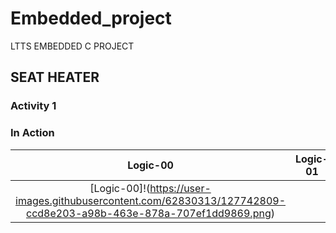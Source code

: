 # Embedded_project
LTTS EMBEDDED C PROJECT

## SEAT HEATER

### Activity 1

### In Action

|Logic-00|Logic-01|Logic-10|Logic-11|  
|:--:|:--:|:--:|:--:|  
|[Logic-00]!(https://user-images.githubusercontent.com/62830313/127742809-ccd8e203-a98b-463e-878a-707ef1dd9869.png)|
